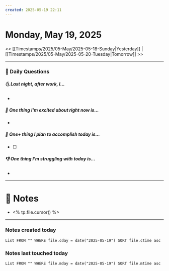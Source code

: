 ```yaml
---
created: 2025-05-19 22:11
---
```

# Monday, May 19, 2025

<< [[Timestamps/2025/05-May/2025-05-18-Sunday|Yesterday]] | [[Timestamps/2025/05-May/2025-05-20-Tuesday|Tomorrow]] >>

---
### 📅 Daily Questions
##### 🌜 Last night, after work, I...
- 

##### 🙌 One thing I'm excited about right now is...
- 

##### 🚀 One+ thing I plan to accomplish today is...
- [ ] 

##### 👎 One thing I'm struggling with today is...
- 

---
# 📝 Notes
- <% tp.file.cursor() %>

---
### Notes created today
```dataview
List FROM "" WHERE file.cday = date("2025-05-19") SORT file.ctime asc
```

### Notes last touched today
```dataview
List FROM "" WHERE file.mday = date("2025-05-19") SORT file.mtime asc
```